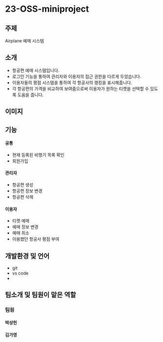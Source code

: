 # 23-OSS-miniproject

## 주제
Airplane 예매 시스템

## 소개
 - 항공편 예매 시스템입니다.
 - 로그인 기능을 통하여 관리자와 이용자의 접근 권한을 다르게 두었습니다.
 - 이용자들의 평점 시스템을 통하여 각 항공사의 랭킹을 표시해줍니다.
 - 각 항공편의 가격을 비교하여 보여줌으로써 이용자가 원하는 티켓을 선택할 수 있도록 도움을 줍니다.

## 이미지


## 기능
#### 공통
- 현재 등록된 비행기 목록 확인
- 회원가입

#### 관리자
- 항공편 생성
- 항공편 정보 변경
- 항공편 삭제

#### 이용자
- 티켓 예매
- 예매 정보 변경
- 예매 취소
- 이용했던 항공사 평점 부여

## 개발환경 및 언어
- git
- vs code
- 
## 팀소개 및 팀원이 맡은 역할

### 팀원

#### 박상헌

#### 김가영
